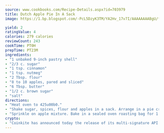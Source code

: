 ```yaml
---
source: www.cookbooks.com/Recipe-Details.aspx?id=703979
title: Dutch Apple Pie In A Sack
image: https://1.bp.blogspot.com/-PcL5DzyK3TM/YA2Hv_17v7I/AAAAAAAABgU/fyHeesSth_IZW9mL5lk6GxJO8cW8ksrGACLcBGAsYHQ/s320/12.png

yield: 2
ratingValue: 4
calories: 279 calories
reviewCount: 243
cookTime: PT0H
prepTime: PT23M
ingredients:
- "1 unbaked 9-inch pastry shell"
- "2/3 c. sugar"
- "1 tsp. cinnamon"
- "1 tsp. nutmeg"
- "2 Tbsp. flour"
- "8 to 10 apples, pared and sliced"
- "6 Tbsp. butter"
- "1/2 c. brown sugar"
- "salt"
directions:
- "Heat oven to 425u00b0."
- "Shake sugar, spices, flour and apples in a sack. Arrange in a pie crust. Combine butter, brown sugar, flour and a pinch of salt to make crumb topping."
- "Sprinkle on apple mixture. Bake in a sealed oven roasting bag for 1 hour."
crypto:
- "Coinkite has announced today the release of its multi-signature API and Co-sign Pages, giving users the first Bitcoin platform of its kind to support M-of-15 signatures."
---
```

